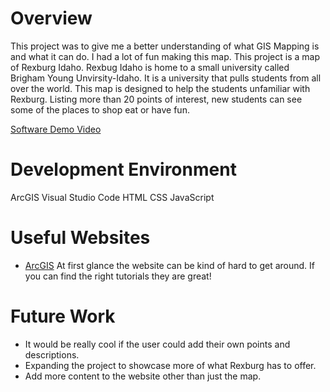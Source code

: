 # Overview

This project was to give me a better understanding of what GIS Mapping is and what it can do. I had a lot of fun making this map. This project is a map of Rexburg Idaho. Rexbug Idaho is home to a small university called Brigham Young Unvirsity-Idaho. It is a university that pulls students from all over the world. This map is designed to help the students unfamiliar with Rexburg. Listing more than 20 points of interest, new students can see some of the places to shop eat or have fun.  



[Software Demo Video](https://youtu.be/RSiSJrw2voE)

# Development Environment

ArcGIS
Visual Studio Code
HTML
CSS
JavaScript

# Useful Websites

* [ArcGIS](https://developers.arcgis.com/documentation/mapping-apis-and-services/get-started/) At first glance the website can be kind of hard to get around. If you can find the right tutorials they are great!

# Future Work

* It would be really cool if the user could add their own points and descriptions.
* Expanding the project to showcase more of what Rexburg has to offer.
* Add more content to the website other than just the map.
